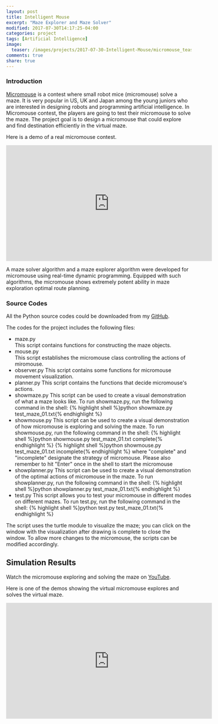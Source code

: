 ```yaml
---
layout: post
title: Intelligent Mouse
excerpt: "Maze Explorer and Maze Solver"
modified: 2017-07-30T14:17:25-04:00
categories: project
tags: [Artificial Intelligence]
image:
  teaser: /images/projects/2017-07-30-Intelligent-Mouse/micromouse_teaser.jpg
comments: true
share: true
---
```


### Introduction

[Micromouse](https://en.wikipedia.org/wiki/Micromouse) is a contest where small robot mice (micromouse) solve a maze. It is very popular in US, UK and Japan among the young juniors who are interested in designing robots and programming artificial intelligence. In Micromouse contest, the players are going to test their micromouse to solve the maze. 
The project goal is to design a micromouse that could explore and find destination efficiently in the virtual maze.

Here is a demo of a real micromouse contest.
<iframe width="560" height="315" src="https://www.youtube.com/embed/CLwICJKV4dw" frameborder="0" allowfullscreen></iframe>

A maze solver algorithm and a maze explorer algorithm were developed for micromouse using real-time dynamic programming. Equipped with such algorithms, the micromouse shows extremely potent ability in maze exploration optimal route planning.

### Source Codes

All the Python source codes could be downloaded from my [GitHub](https://github.com/leimao/Intelligent_Mouse).

The codes for the project includes the following files:
- maze.py   
  This script contains functions for constructing the maze objects.
- mouse.py  
  This script establishes the micromouse class controlling the actions of miromouse.
- observer.py
  This script contains some functions for micromouse movement visualization.
- planner.py
  This script contains the functions that decide micromouse's actions.
- showmaze.py
  This script can be used to create a visual demonstration of what a maze looks like.
  To run showmaze.py, run the following command in the shell:
  {% highlight shell %}python showmaze.py test_maze_01.txt{% endhighlight %}
- showmouse.py
  This script can be used to create a visual demonstration of how micromouse is exploring and solving the maze.
  To run showmouse.py, run the following command in the shell:
  {% highlight shell %}python showmouse.py test_maze_01.txt complete{% endhighlight %}
  {% highlight shell %}python showmouse.py test_maze_01.txt incomplete{% endhighlight %}
  where "complete" and "incomplete" designate the strategy of micromouse.
  Please also remember to hit "Enter" once in the shell to start the micromouse
- showplanner.py
  This script can be used to create a visual demonstration of the optimal actions of micromouse in the maze.
  To run showplanner.py, run the following command in the shell:
  {% highlight shell %}python showplanner.py test_maze_01.txt{% endhighlight %}
- test.py
  This script allows you to test your micromouse in different modes on different mazes.
  To run test.py, run the following command in the shell:
  {% highlight shell %}python test.py test_maze_01.txt{% endhighlight %}
  
The script uses the turtle module to visualize the maze; you can click on the window with the visualization after drawing is complete to close the window. 
To allow more changes to the micromouse, the scripts can be modified accordingly.

## Simulation Results

Watch the micromouse exploring and solving the maze on [YouTube](https://www.youtube.com/playlist?list=PLVLJFoX8B37F6t81x2bK_Pe86TU2txIFn).

Here is one of the demos showing the virtual micromouse explores and solves the virtual maze.
<iframe width="560" height="315" src="https://www.youtube.com/embed/8DZaQ8hyT10?list=PLVLJFoX8B37F6t81x2bK_Pe86TU2txIFn" frameborder="0" allowfullscreen></iframe>
